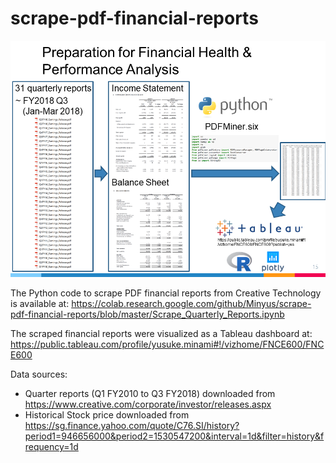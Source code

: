 # scrape-pdf-financial-reports

<img src="readme_images/scrape-pdf-financial-reports.png">
<p align="center">
	
</p>

The Python code to scrape PDF financial reports from Creative Technology is available at:
https://colab.research.google.com/github/Minyus/scrape-pdf-financial-reports/blob/master/Scrape_Quarterly_Reports.ipynb

The scraped financial reports were visualized as a Tableau dashboard at: https://public.tableau.com/profile/yusuke.minami#!/vizhome/FNCE600/FNCE600

Data sources:
- Quarter reports (Q1 FY2010 to Q3 FY2018) downloaded from https://www.creative.com/corporate/investor/releases.aspx
- Historical Stock price downloaded from https://sg.finance.yahoo.com/quote/C76.SI/history?period1=946656000&period2=1530547200&interval=1d&filter=history&frequency=1d

